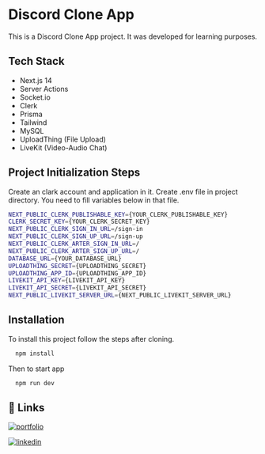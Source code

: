 # Discord Clone App

This is a Discord Clone App project. It was developed for learning purposes.

## Tech Stack

- Next.js 14
- Server Actions
- Socket.io
- Clerk
- Prisma
- Tailwind
- MySQL
- UploadThing (File Upload)
- LiveKit (Video-Audio Chat)

## Project Initialization Steps

Create an clark account and application in it.
Create .env file in project directory. You need to fill variables below in that file.

```bash
NEXT_PUBLIC_CLERK_PUBLISHABLE_KEY={YOUR_CLERK_PUBLISHABLE_KEY}
CLERK_SECRET_KEY={YOUR_CLERK_SECRET_KEY}
NEXT_PUBLIC_CLERK_SIGN_IN_URL=/sign-in
NEXT_PUBLIC_CLERK_SIGN_UP_URL=/sign-up
NEXT_PUBLIC_CLERK_ARTER_SIGN_IN_URL=/
NEXT_PUBLIC_CLERK_ARTER_SIGN_UP_URL=/
DATABASE_URL={YOUR_DATABASE_URL}
UPLOADTHING_SECRET={UPLOADTHING_SECRET}
UPLOADTHING_APP_ID={UPLOADTHING_APP_ID}
LIVEKIT_API_KEY={LIVEKIT_API_KEY}
LIVEKIT_API_SECRET={LIVEKIT_API_SECRET}
NEXT_PUBLIC_LIVEKIT_SERVER_URL={NEXT_PUBLIC_LIVEKIT_SERVER_URL}
```

## Installation

To install this project follow the steps after cloning.

```bash
  npm install
```

Then to start app

```bash
  npm run dev
```

## 🔗 Links

[![portfolio](https://img.shields.io/badge/my_portfolio-000?style=for-the-badge&logo=ko-fi&logoColor=white)](https://mammimia.github.io/portfolio/)

[![linkedin](https://img.shields.io/badge/linkedin-0A66C2?style=for-the-badge&logo=linkedin&logoColor=white)](https://www.linkedin.com/in/muhammed-ali-aydin/)

